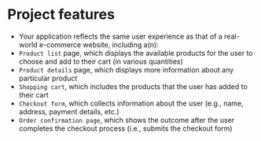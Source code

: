# Project features

- Your application reflects the same user experience as that of a real-world e-commerce website, including a(n):
- `Product list` page, which displays the available products for the user to choose and add to their cart (in various quantities)
- `Product details` page, which displays more information about any particular product
- `Shopping cart`, which includes the products that the user has added to their cart
- `Checkout form`, which collects information about the user (e.g., name, address, payment details, etc.)
- `Order confirmation page`, which shows the outcome after the user completes the checkout process (i.e., submits the checkout form)
